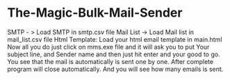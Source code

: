 # The-Magic-Bulk-Mail-Sender
SMTP - > Load SMTP in smtp.csv file
Mail List -> Load Mail list in mail_list.csv file
Html Template: Load your html email template in main.html
Now all you do just click on mms.exe file and it will ask you to put
Your subject line, and Sender name and then just hit enter and your good to go.
You see that the mail is automatically is sent one by one.
After complete program will close automatically.
And you will see how many emails is sent.
